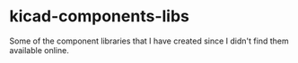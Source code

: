 # kicad-components-libs
Some of the component libraries that I have created since I didn't find them available online.
